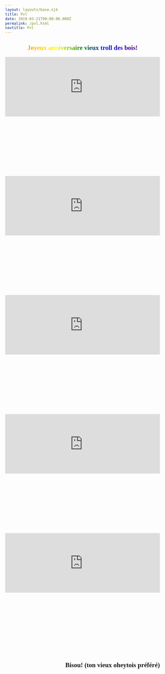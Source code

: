 ```yaml
---
layout: layouts/base.njk
title: Pvl
date: 2019-03-21T00:00:00.000Z
permalink: /pvl.html
navtitle: Pvl
---
```

<link href="https://fonts.googleapis.com/css?family=Bungee+Inline" rel="stylesheet">
<style>
    .pvl {
        font-family: 'Bungee Inline', cursive;
        }
        .rainbow {
            background-image: linear-gradient(to left, violet, indigo, blue, green, yellow, orange, red);
            -webkit-background-clip: text;
            -webkit-text-fill-color: transparent;
            text-align: center;
    }
</style>
<section class="pvl">
    <h1 class="rainbow">Joyeux anniversaire vieux troll des bois!</h1>
    <div style="width:100%;height:0;padding-bottom:77%;position:relative;">
    <iframe src="https://giphy.com/embed/ToMjGpM3hk5UL5UMQ4o" width="100%" height="50%" style="position:absolute" frameBorder="0" class="giphy-embed" allowFullScreen></iframe>
    </div><div style="width:100%;height:0;padding-bottom:77%;position:relative;">
    <iframe src="https://giphy.com/embed/3ornk3U5p2Jzo7QqeA" width="100%" height="50%" style="position:absolute" frameBorder="0" class="giphy-embed" allowFullScreen></iframe>
    </div><div style="width:100%;height:0;padding-bottom:77%;position:relative;">
    <iframe src="https://giphy.com/embed/9G1lfQf7ibeafXtEqL" width="100%" height="50%" style="position:absolute" frameBorder="0" class="giphy-embed" allowFullScreen></iframe>
    </div><div style="width:100%;height:0;padding-bottom:77%;position:relative;">
    <iframe src="https://giphy.com/embed/l46Ck0D7a9MkHyUqQ" width="100%" height="50%" style="position:absolute" frameBorder="0" class="giphy-embed" allowFullScreen></iframe></div>
    <div style="width:100%;height:0;padding-bottom:77%;position:relative;"><iframe src="https://giphy.com/embed/l4FGqJMSZwmYDu0TK" width="100%" height="50%" style="position:absolute" frameBorder="0" class="giphy-embed" allowFullScreen></iframe></div>
    <h1 style="text-align:right;">Bisou! (ton vieux oheytois préféré)</h1>
</section>
